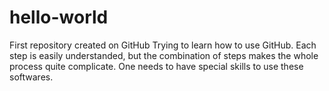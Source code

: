 # hello-world
First repository created on GitHub
Trying to learn how to use GitHub. Each step is easily understanded, but the combination of steps makes the whole process quite complicate. One needs to have special skills to  use these softwares.
